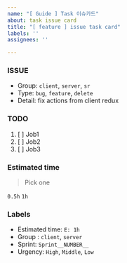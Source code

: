 ```yaml
---
name: "[ Guide ] Task 이슈카드"
about: task issue card
title: "[ feature ] issue task card"
labels: ''
assignees: ''

---
```


### ISSUE
- Group: `client`, `server`, `sr`
- Type: `bug`, `feature`, `delete`
- Detail: fix actions from client redux

### TODO
 1. [ ] Job1
 2. [ ] Job2
 3. [ ] Job3

### Estimated time
> Pick one

`0.5h`
`1h`

### Labels
- Estimated time: `E: 1h`
- Group : `client`, `server`
- Sprint: `Sprint__NUMBER__`
- Urgency: `High`, `Middle`, `Low`
